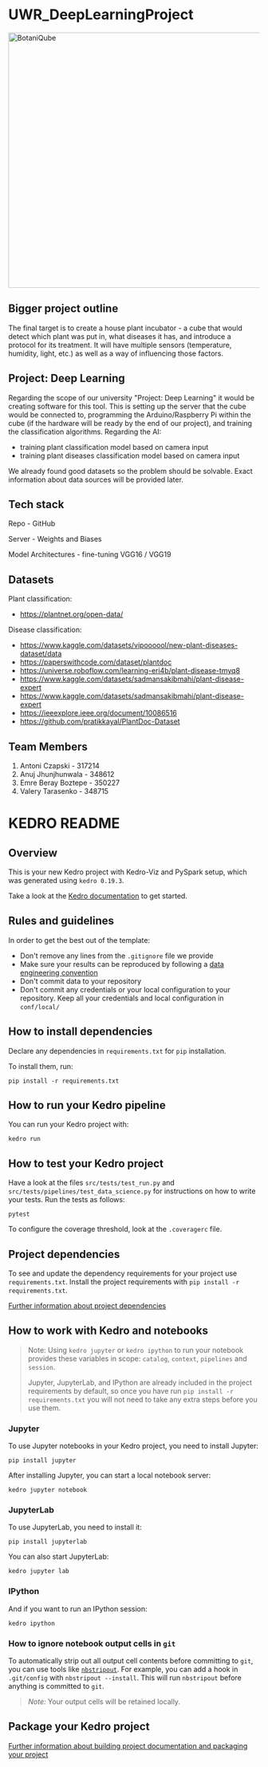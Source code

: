 # UWR_DeepLearningProject

<img src="https://github.com/berayboztepe/UWR_DeepLearningProject/assets/150927210/2d019d2f-8b69-4c5f-ae1a-a4adce8f3949" alt="BotaniQube" width="512" height="512">

## Bigger project outline

The final target is to create a house plant incubator - a cube that would detect which plant was put in, what diseases it has, and introduce a protocol for its treatment. It will have multiple sensors (temperature, humidity, light, etc.) as well as a way of influencing those factors.

## Project: Deep Learning

Regarding the scope of our university "Project: Deep Learning" it would be creating software for this tool. This is setting up the server that the cube would be connected to, programming the Arduino/Raspberry Pi within the cube (if the hardware will be ready by the end of our project), and training the classification algorithms. Regarding the AI:

- training plant classification model based on camera input
- training plant diseases classification model based on camera input

We already found good datasets so the problem should be solvable. Exact information about data sources will be provided later.

## Tech stack

Repo - GitHub

Server - Weights and Biases

Model Architectures - fine-tuning VGG16 / VGG19

## Datasets

Plant classification:
- https://plantnet.org/open-data/

Disease classification:
- https://www.kaggle.com/datasets/vipoooool/new-plant-diseases-dataset/data
- https://paperswithcode.com/dataset/plantdoc
- https://universe.roboflow.com/learning-eri4b/plant-disease-tmyq8
- https://www.kaggle.com/datasets/sadmansakibmahi/plant-disease-expert
- https://www.kaggle.com/datasets/sadmansakibmahi/plant-disease-expert
- https://ieeexplore.ieee.org/document/10086516
- https://github.com/pratikkayal/PlantDoc-Dataset


## Team Members

1. Antoni Czapski - 317214
2. Anuj Jhunjhunwala - 348612
3. Emre Beray Boztepe - 350227
4. Valery Tarasenko - 348715

# KEDRO README

## Overview

This is your new Kedro project with Kedro-Viz and PySpark setup, which was generated using `kedro 0.19.3`.

Take a look at the [Kedro documentation](https://docs.kedro.org) to get started.

## Rules and guidelines

In order to get the best out of the template:

* Don't remove any lines from the `.gitignore` file we provide
* Make sure your results can be reproduced by following a [data engineering convention](https://docs.kedro.org/en/stable/faq/faq.html#what-is-data-engineering-convention)
* Don't commit data to your repository
* Don't commit any credentials or your local configuration to your repository. Keep all your credentials and local configuration in `conf/local/`

## How to install dependencies

Declare any dependencies in `requirements.txt` for `pip` installation.

To install them, run:

```
pip install -r requirements.txt
```

## How to run your Kedro pipeline

You can run your Kedro project with:

```
kedro run
```

## How to test your Kedro project

Have a look at the files `src/tests/test_run.py` and `src/tests/pipelines/test_data_science.py` for instructions on how to write your tests. Run the tests as follows:

```
pytest
```

To configure the coverage threshold, look at the `.coveragerc` file.

## Project dependencies

To see and update the dependency requirements for your project use `requirements.txt`. Install the project requirements with `pip install -r requirements.txt`.

[Further information about project dependencies](https://docs.kedro.org/en/stable/kedro_project_setup/dependencies.html#project-specific-dependencies)

## How to work with Kedro and notebooks

> Note: Using `kedro jupyter` or `kedro ipython` to run your notebook provides these variables in scope: `catalog`, `context`, `pipelines` and `session`.
>
> Jupyter, JupyterLab, and IPython are already included in the project requirements by default, so once you have run `pip install -r requirements.txt` you will not need to take any extra steps before you use them.

### Jupyter
To use Jupyter notebooks in your Kedro project, you need to install Jupyter:

```
pip install jupyter
```

After installing Jupyter, you can start a local notebook server:

```
kedro jupyter notebook
```

### JupyterLab
To use JupyterLab, you need to install it:

```
pip install jupyterlab
```

You can also start JupyterLab:

```
kedro jupyter lab
```

### IPython
And if you want to run an IPython session:

```
kedro ipython
```

### How to ignore notebook output cells in `git`
To automatically strip out all output cell contents before committing to `git`, you can use tools like [`nbstripout`](https://github.com/kynan/nbstripout). For example, you can add a hook in `.git/config` with `nbstripout --install`. This will run `nbstripout` before anything is committed to `git`.

> *Note:* Your output cells will be retained locally.

## Package your Kedro project

[Further information about building project documentation and packaging your project](https://docs.kedro.org/en/stable/tutorial/package_a_project.html)



